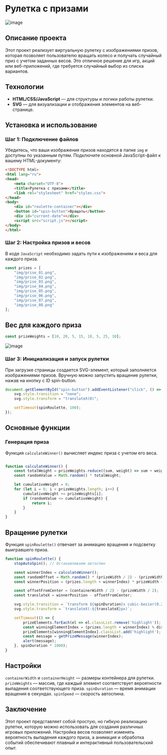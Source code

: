 # Рулетка с призами

![image](https://github.com/user-attachments/assets/a4635118-7794-442f-9eaa-3949ecbcfdc4)


## Описание проекта

Этот проект реализует виртуальную рулетку с изображениями призов, которая позволяет пользователю вращать колесо и получать случайный приз с учетом заданных весов. Это отличное решение для игр, акций или веб-приложений, где требуется случайный выбор из списка вариантов.

## Технологии

- **HTML/CSS/JavaScript** — для структуры и логики работы рулетки.
- **SVG** — для визуализации и отображения элементов на веб-странице.

## Установка и использование

### Шаг 1: Подключение файлов

Убедитесь, что ваши изображения призов находятся в папке `img` и доступны по указанным путям. Подключите основной JavaScript-файл к вашему HTML-документу:

```html
<!DOCTYPE html>
<html lang="ru">
<head>
    <meta charset="UTF-8">
    <title>Рулетка с призами</title>
    <link rel="stylesheet" href="styles.css">
</head>
<body>
    <div id="roulette-container"></div>
    <button id="spin-button">Вращать</button>
    <div id="current-date"></div>
    <script src="script.js"></script>
</body>
</html>
```

### Шаг 2: Настройка призов и весов
В коде `JavaScript` необходимо задать пути к изображениям и веса для каждого приза.

```javascript
const prizes = [
    "img/prise_01.png",
    "img/prise_02.png",
    "img/prise_03.png",
    "img/prise_04.png",
    "img/prise_05.png",
    "img/prise_06.png",
    "img/prise_07.png",
    "img/prise_08.png"
];
```
## Вес для каждого приза
``` javascript
const prizeWeights = [10, 20, 5, 15, 10, 5, 25, 10];
```
![image](https://github.com/user-attachments/assets/ccbc7fb3-a9fc-457a-b968-3c5392794bc3)

### Шаг 3: Инициализация и запуск рулетки
При загрузке страницы создается SVG-элемент, который заполняется изображениями призов. Вручную можно запустить вращение рулетки, нажав на кнопку с ID spin-button.

``` javascript
document.getElementById("spin-button").addEventListener("click", () => {
    svg.style.transition = "none";
    svg.style.transform = "translateX(0)";

    setTimeout(spinRoulette, 100);
});
```

## Основные функции
### Генерация приза
Функция `calculateWinner()` вычисляет индекс приза с учетом его веса.

``` javascript

function calculateWinner() {
    const totalWeight = prizeWeights.reduce((sum, weight) => sum + weight, 0);
    const randomValue = Math.random() * totalWeight;

    let cumulativeWeight = 0;
    for (let i = 0; i < prizeWeights.length; i++) {
        cumulativeWeight += prizeWeights[i];
        if (randomValue <= cumulativeWeight) {
            return i;
        }
    }
}
```

## Вращение рулетки
Функция `spinRoulette()` отвечает за анимацию вращения и подсветку выигравшего приза.

```javascript
function spinRoulette() {
    stopAutoSpin(); // Останавливаем автоспин

    const winnerIndex = calculateWinner();
    const randomOffset = Math.random() * (prizeWidth / 2) - (prizeWidth / 4);
    const winnerPosition = (prizes.length + winnerIndex) * prizeWidth + randomOffset;

    const offsetFromCenter = (containerWidth / 2) - (prizeWidth / 2);
    const translateX = winnerPosition - offsetFromCenter;

    svg.style.transition = `transform ${spinDuration}s cubic-bezier(0.25, 0.1, 0.25, 1)`;
    svg.style.transform = `translateX(-${translateX}px)`;

    setTimeout(() => {
        prizeElements.forEach(el => el.classList.remove('highlight'));
        const winningElementIndex = (prizes.length + winnerIndex) % distributedPrizes.length;
        prizeElements[winningElementIndex].classList.add('highlight');
        const message = getPrizeMessage(winnerIndex);
        alert(message);
    }, spinDuration * 1000);
}
```

## Настройки
`containerWidth` и `containerHeight` — размеры контейнера для рулетки.
`prizeWeights` — массив, где каждый элемент соответствует вероятности выпадения соответствующего приза.
`spinDuration` — время анимации вращения в секундах.
`spinSpeed` — скорость автоспина.

## Заключение
Этот проект представляет собой простую, но гибкую реализацию рулетки, которую можно использовать для создания различных игровых приложений. Настройка весов позволяет изменять вероятность выпадения каждого приза, а анимация и обработка событий обеспечивают плавный и интерактивный пользовательский опыт.

